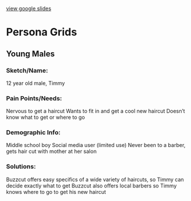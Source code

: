 [view google slides](https://docs.google.com/presentation/d/1DxvoVrO8xd_DrNXjdj0St7RpeYguOj57kJafkGU8HhE/edit?usp=sharing)


# Persona Grids
## Young Males
### Sketch/Name:
12 year old male, Timmy

### Pain Points/Needs:
Nervous to get a haircut
Wants to fit in and get a cool new haircut
Doesn’t know what to get or where to go

### Demographic Info:
Middle school boy
Social media user (limited use)
Never been to a barber, gets hair cut with mother at her salon 

### Solutions:
Buzzcut offers easy specifics of a wide variety of haircuts, so Timmy can decide exactly what to get
Buzzcut also offers local barbers so Timmy knows where to go to get his new haircut
